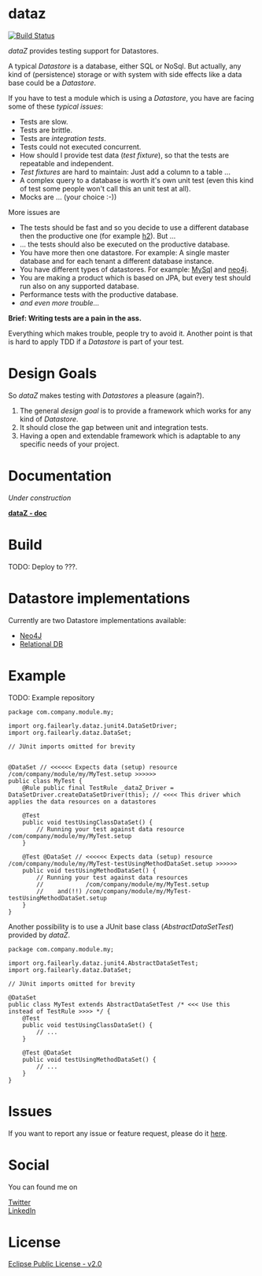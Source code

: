 # dataz

[![Build Status](https://travis-ci.com/dataz/dataz.svg?branch=master)](https://travis-ci.com/dataz/dataz)


_dataZ_ provides testing support for Datastores.

A typical _Datastore_ is a database, either SQL or NoSql. But actually, any kind of (persistence) storage or with system with 
side effects like a data base could be a _Datastore_.

If you have to test a module which is using a _Datastore_, you have are facing some of these *typical issues*:

* Tests are slow.
* Tests are brittle.
* Tests are _integration tests_.
* Tests could not executed concurrent.
* How should I provide test data (_test fixture_), so that the tests are repeatable and independent.
* _Test fixtures_ are hard to maintain: Just add a column to a table ... 
* A complex query to a database is worth it's own unit test (even this kind of test some people won't call this an unit test at all).
* Mocks are ... (your choice :-))

More issues are

* The tests should be fast and so you decide to use a different database then the productive one (for example [h2](http://http://www.h2database.com/)). But ...
* ... the tests should also be executed on the productive database.
* You have more then one datastore. For example: A single master database and for each tenant a different database instance.
* You have different types of datastores. For example: [MySql](https://www.mysql.com/) and [neo4j](https://neo4j.com//).
* You are making a product which is based on JPA, but every test should run also on any supported database.
* Performance tests with the productive database.
* _and even more trouble..._

**Brief: Writing tests are a pain in the ass.**

Everything which makes trouble, people try to avoid it. Another point is that is hard to apply TDD if a _Datastore_ is
part of your test.

Design Goals
============

So _dataZ_ makes testing with _Datastores_ a pleasure (again?). 

1. The general _design goal_ is to provide a framework which works for any kind of _Datastore_. 
1. It should close the gap between unit and integration tests. 
1. Having a open and extendable framework which is adaptable to any specific needs of your project.


Documentation
=============

*Under construction*

**[dataZ - doc](https://dataz-doc.readthedocs.io/en/latest/)**

Build
=====

TODO: Deploy to ???.

Datastore implementations
=========================

Currently are two Datastore implementations available:

* [Neo4J](https://github.com/dataz/datastore-neo4j)
* [Relational DB](https://github.com/dataz/datastore-sql)


Example
=======

TODO: Example repository


    package com.company.module.my;

    import org.failearly.dataz.junit4.DataSetDriver;
    import org.failearly.dataz.DataSet;

    // JUnit imports omitted for brevity


    @DataSet // <<<<<< Expects data (setup) resource /com/company/module/my/MyTest.setup >>>>>>
    public class MyTest {
        @Rule public final TestRule _dataZ_Driver = DataSetDriver.createDataSetDriver(this); // <<<< This driver which applies the data resources on a datastores

        @Test
        public void testUsingClassDataSet() {
            // Running your test against data resource /com/company/module/my/MyTest.setup
        }

        @Test @DataSet // <<<<<< Expects data (setup) resource /com/company/module/my/MyTest-testUsingMethodDataSet.setup >>>>>>
        public void testUsingMethodDataSet() {
            // Running your test against data resources 
			//            /com/company/module/my/MyTest.setup 
			//    and(!!) /com/company/module/my/MyTest-testUsingMethodDataSet.setup
        }
    }


Another possibility is to use a JUnit base class (_AbstractDataSetTest_) provided by _dataZ_.


	package com.company.module.my;

	import org.failearly.dataz.junit4.AbstractDataSetTest;
	import org.failearly.dataz.DataSet;

	// JUnit imports omitted for brevity

	@DataSet
	public class MyTest extends AbstractDataSetTest /* <<< Use this instead of TestRule >>>> */ {
	    @Test
	    public void testUsingClassDataSet() {
	        // ...
	    }

	    @Test @DataSet
	    public void testUsingMethodDataSet() {
	        // ...
	    }
	}


Issues
======

If you want to report any issue or feature request, please do it [here](https://github.com/dataz/dataz/issues). 


Social
======

You can found me on

[Twitter](https://twitter.com/failearly)  
[LinkedIn](https://www.linkedin.com/in/markoumek)


License
=======

[Eclipse Public License - v2.0](https://www.eclipse.org/org/documents/epl-2.0/EPL-2.0.html)

